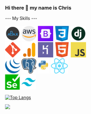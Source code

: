 ### Hi there 👋 my name is Chris

---  My Skills  --- <br /><br />
<img height="50" src="https://github.com/ckp7blessed/portfolio/blob/master/src/assets/ajax.png">
<img height="50" src="https://github.com/ckp7blessed/portfolio/blob/master/src/assets/aws.png">
<img height="50" src="https://github.com/ckp7blessed/portfolio/blob/master/src/assets/bootstrap.jpg">
<img height="50" src="https://github.com/ckp7blessed/portfolio/blob/master/src/assets/css.png">
<img height="50" src="https://github.com/ckp7blessed/portfolio/blob/master/src/assets/django.png">
<br />
<img height="50" src="https://github.com/ckp7blessed/portfolio/blob/master/src/assets/git.png">
<img height="50" src="https://github.com/ckp7blessed/portfolio/blob/master/src/assets/googleanalytics.png">
<img height="50" src="https://github.com/ckp7blessed/portfolio/blob/master/src/assets/heroku.png">
<img height="50" src="https://github.com/ckp7blessed/portfolio/blob/master/src/assets/html.png">
<img height="50" src="https://github.com/ckp7blessed/portfolio/blob/master/src/assets/javascript.png">
<br />
<img height="50" src="https://github.com/ckp7blessed/portfolio/blob/master/src/assets/jquery.png">
<img height="50" src="https://github.com/ckp7blessed/portfolio/blob/master/src/assets/postgresql.png">
<img height="50" src="https://github.com/ckp7blessed/portfolio/blob/master/src/assets/python.jpg">
<img height="50" src="https://github.com/ckp7blessed/portfolio/blob/master/src/assets/react.png">
<br />
<img height="50" src="https://github.com/ckp7blessed/portfolio/blob/master/src/assets/selenium.png">
<img height="50" src="https://github.com/ckp7blessed/portfolio/blob/master/src/assets/tailwindcss.png">
<br />

[![Top Langs](https://github-readme-stats.vercel.app/api/top-langs/?username=ckp7blessed&layout=compact&hide=procfile)](https://github.com/ckp7blessed/github-readme-stats)



<img height="100" src="https://github.com/ckp7blessed/portfolio/blob/master/src/assets/bluesphere.gif">

<!--
**ckp7blessed/ckp7blessed** is a ✨ _special_ ✨ repository because its `README.md` (this file) appears on your GitHub profile.

Here are some ideas to get you started:

- 🔭 I’m currently working on ...
- 🌱 I’m currently learning ...
- 👯 I’m looking to collaborate on ...
- 🤔 I’m looking for help with ...
- 💬 Ask me about ...
- 📫 How to reach me: ...
- 😄 Pronouns: ...
- ⚡ Fun fact: ...
-->
